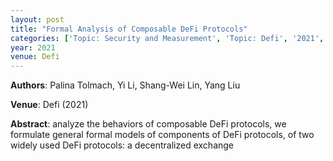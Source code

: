 ```yaml
---
layout: post
title: "Formal Analysis of Composable DeFi Protocols"
categories: ['Topic: Security and Measurement', 'Topic: Defi', '2021', 'Venue: Defi']
year: 2021
venue: Defi
---
```

**Authors**: Palina Tolmach, Yi Li, Shang-Wei Lin, Yang Liu

**Venue**: Defi (2021)

**Abstract**: analyze the behaviors of composable DeFi protocols, we formulate general formal models of  components of DeFi protocols,  of two widely used DeFi protocols: a decentralized exchange
